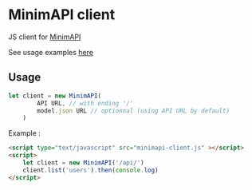 # MinimAPI client

JS client for [MinimAPI](https://github.com/minimapi/minimapi)

See usage examples [here](https://github.com/minimapi/minimapi-examples)


## Usage

```js
let client = new MinimAPI(
        API URL, // with ending '/'
        model.json URL // optionnal (using API URL by default)
    )
```

Example :
```html
<script type="text/javascript" src="minimapi-client.js" ></script>
<script>
    let client = new MinimAPI('/api/')
    client.list('users').then(console.log)
</script>
```

